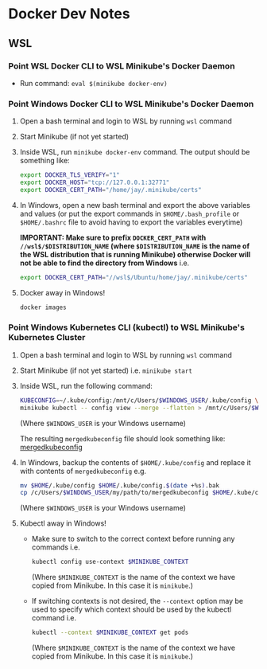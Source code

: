# Docker Dev Notes

## WSL

### Point WSL Docker CLI to WSL Minikube's Docker Daemon

- Run command: `eval $(minikube docker-env)`

### Point Windows Docker CLI to WSL Minikube's Docker Daemon

1. Open a bash terminal and login to WSL by running `wsl` command
2. Start Minikube (if not yet started)
3. Inside WSL, run `minikube docker-env` command. The output should be something like:

    ```sh
    export DOCKER_TLS_VERIFY="1"
    export DOCKER_HOST="tcp://127.0.0.1:32771"
    export DOCKER_CERT_PATH="/home/jay/.minikube/certs"
    ```

4. In Windows, open a new bash terminal and export the above variables and values (or put the export commands in `$HOME/.bash_profile` or `$HOME/.bashrc` file to avoid having to export the variables everytime)

    **IMPORTANT: Make sure to prefix `DOCKER_CERT_PATH` with `//wsl$/$DISTRIBUTION_NAME` (where `$DISTRIBUTION_NAME` is the name of the WSL distribution that is running Minikube) otherwise Docker will not be able to find the directory from Windows** i.e.

    ```sh
    export DOCKER_CERT_PATH="//wsl$/Ubuntu/home/jay/.minikube/certs"
    ```

5. Docker away in Windows!

    ```sh
    docker images
    ```

### Point Windows Kubernetes CLI (kubectl) to WSL Minikube's Kubernetes Cluster

1. Open a bash terminal and login to WSL by running `wsl` command
2. Start Minikube (if not yet started) i.e. `minikube start`
3. Inside WSL, run the following command:

    ```sh
    KUBECONFIG=~/.kube/config:/mnt/c/Users/$WINDOWS_USER/.kube/config \
    minikube kubectl -- config view --merge --flatten > /mnt/c/Users/$WINDOWS_USER/my/path/to/mergedkubeconfig
    ```

    (Where `$WINDOWS_USER` is your Windows username)

    The resulting `mergedkubeconfig` file should look something like: [mergedkubeconfig](examples/mergedkubeconfig)

4. In Windows, backup the contents of `$HOME/.kube/config` and replace it with contents of `mergedkubeconfig` e.g.

    ```sh
    mv $HOME/.kube/config $HOME/.kube/config.$(date +%s).bak
    cp /c/Users/$WINDOWS_USER/my/path/to/mergedkubeconfig $HOME/.kube/config
    ```

    (Where `$WINDOWS_USER` is your Windows username)

5. Kubectl away in Windows!

    - Make sure to switch to the correct context before running any commands i.e.

        ```sh
        kubectl config use-context $MINIKUBE_CONTEXT 
        ```

        (Where `$MINIKUBE_CONTEXT` is the name of the context we have copied from Minikube. In this case it is `minikube`.)

    - If switching contexts is not desired, the `--context` option may be used to specify which context should be used by the kubectl command i.e.

        ```sh
        kubectl --context $MINIKUBE_CONTEXT get pods
        ```

        (Where `$MINIKUBE_CONTEXT` is the name of the context we have copied from Minikube. In this case it is `minikube`.)
